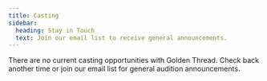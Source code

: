 ```yaml
---
title: Casting
sidebar:
  heading: Stay in Touch
  text: Join our email list to receive general announcements.
---
```

There are no current casting opportunities with Golden Thread. Check back another time or join our email list for general audition announcements.
